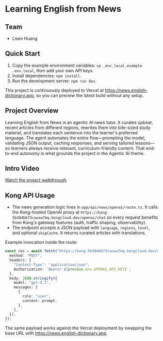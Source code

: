 # Learning English from News

## Team
- Lisen Huang

## Quick Start
1. Copy the example environment variables: `cp .env.local.example .env.local`, then add your own API keys.
2. Install dependencies: `npm install`.
3. Run the development server: `npm run dev`.

This project is continuously deployed to Vercel at https://news.english-dictionary.app, so you can preview the latest build without any setup.

## Project Overview
Learning English from News is an agentic AI news tutor. It curates upbeat, recent articles from different regions, rewrites them into bite-sized study material, and translates each sentence into the learner's preferred language. The agent automates the entire flow—prompting the model, validating JSON output, caching responses, and serving tailored lessons—so learners always receive relevant, curriculum-friendly content. That end-to-end autonomy is what grounds the project in the Agentic AI theme.

## Intro Video
[Watch the project walkthrough](./video.mp4)

## Kong API Usage
- The news generation logic lives in `app/api/news/openai/route.ts`. It calls the Kong-hosted OpenAI proxy at `https://kong-5b384bb73cauxw7mq.kongcloud.dev/openai/chat` so every request benefits from Kong's gateway features (auth, traffic shaping, observability).
- The endpoint accepts a JSON payload with `language`, `regions`, `level`, and optional `skipCache`. It returns curated articles with translations.

Example invocation inside the route:

```ts
const res = await fetch("https://kong-5b384bb73cauxw7mq.kongcloud.dev/openai/chat", {
  method: "POST",
  headers: {
    "Content-Type": "application/json",
    Authorization: `Bearer ${process.env.OPENAI_API_KEY}`,
  },
  body: JSON.stringify({
    model: "gpt-4.1",
    messages: [
      {
        role: "user",
        content: prompt,
      },
    ],
  }),
});
```

The same payload works against the Vercel deployment by swapping the base URL with https://news.english-dictionary.app.

